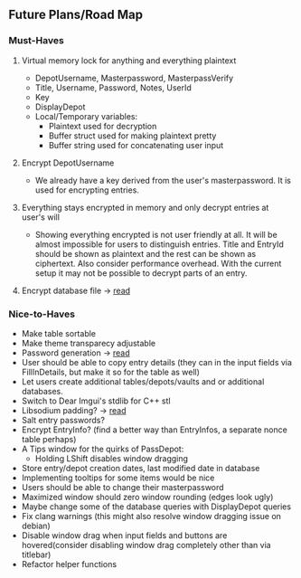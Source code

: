 ## Future Plans/Road Map

### Must-Haves

1. Virtual memory lock for anything and everything plaintext
    - DepotUsername, Masterpassword, MasterpassVerify
    - Title, Username, Password, Notes, UserId
    - Key
    - DisplayDepot
    - Local/Temporary variables:
        - Plaintext used for decryption
        - Buffer struct used for making plaintext pretty
        - Buffer string used for concatenating user input

2. Encrypt DepotUsername
    - We already have a key derived from the user's masterpassword. It is used for encrypting entries.

3. Everything stays encrypted in memory and only decrypt entries at user's will
    - Showing everything encrypted is not user friendly at all. It will be almost impossible for users to distinguish 
    entries. Title and EntryId should be shown as plaintext and the rest can be shown as ciphertext. Also consider 
    performance overhead. With the current setup it may not be possible to decrypt parts of an entry.

4. Encrypt database file -> [read](https://doc.libsodium.org/secret-key_cryptography/secretstream#file-encryption-example-code)

### Nice-to-Haves

- Make table sortable
- Make theme transparecy adjustable
- Password generation -> [read](https://doc.libsodium.org/generating_random_data)
- User should be able to copy entry details (they can in the input fields via FillInDetails, but make it so for the table as well)
- Let users create additional tables/depots/vaults and or additional databases.
- Switch to Dear Imgui's stdlib for C++ stl
- Libsodium padding? -> [read](https://doc.libsodium.org/padding)
- Salt entry passwords?
- Encrypt EntryInfo? (find a better way than EntryInfos, a separate nonce table perhaps)
- A Tips window for the quirks of PassDepot:
    - Holding LShift disables window dragging
- Store entry/depot creation dates, last modified date in database
- Implementing tooltips for some items would be nice
- Users should be able to change their masterpassword
- Maximized window should zero window rounding (edges look ugly)
- Maybe change some of the database queries with DisplayDepot queries
- Fix clang warnings (this might also resolve window dragging issue on debian)
- Disable window drag when input fields and buttons are hovered(consider disabling window drag completely other than via titlebar)
- Refactor helper functions